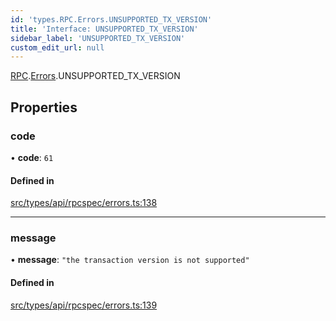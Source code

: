 ```yaml
---
id: 'types.RPC.Errors.UNSUPPORTED_TX_VERSION'
title: 'Interface: UNSUPPORTED_TX_VERSION'
sidebar_label: 'UNSUPPORTED_TX_VERSION'
custom_edit_url: null
---
```


[RPC](../namespaces/types.RPC.md).[Errors](../namespaces/types.RPC.Errors.md).UNSUPPORTED_TX_VERSION

## Properties

### code

• **code**: `61`

#### Defined in

[src/types/api/rpcspec/errors.ts:138](https://github.com/starknet-io/starknet.js/blob/v5.24.2/src/types/api/rpcspec/errors.ts#L138)

---

### message

• **message**: `"the transaction version is not supported"`

#### Defined in

[src/types/api/rpcspec/errors.ts:139](https://github.com/starknet-io/starknet.js/blob/v5.24.2/src/types/api/rpcspec/errors.ts#L139)
